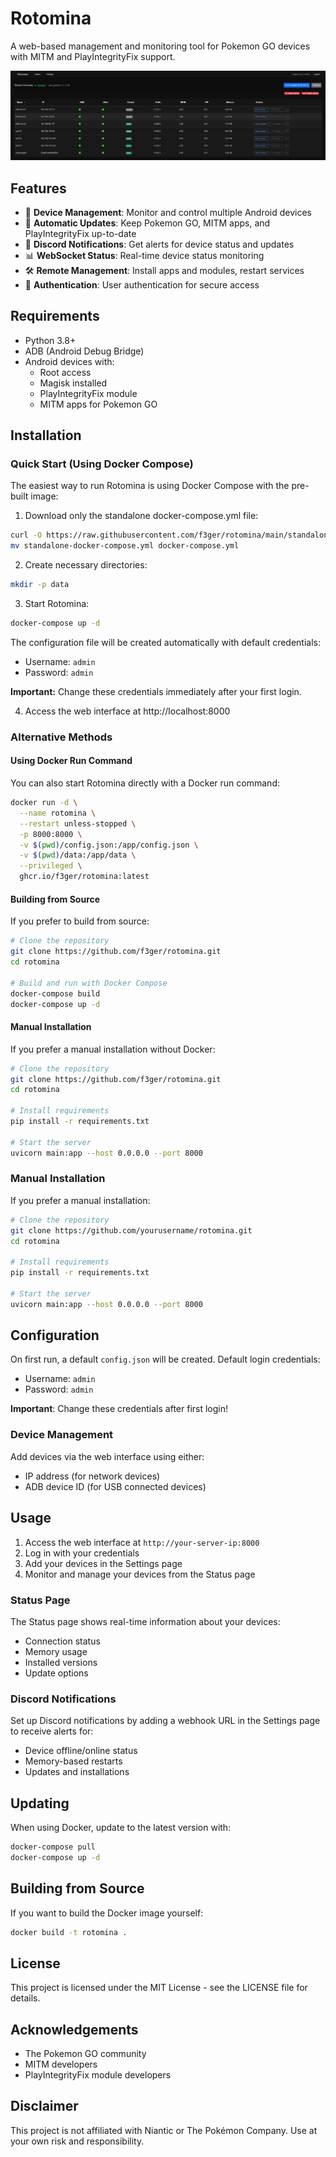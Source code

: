 # Rotomina

A web-based management and monitoring tool for Pokemon GO devices with MITM and PlayIntegrityFix support.

![Rotomina Dashboard](screenshots/dashboard.png)

## Features

- 📱 **Device Management**: Monitor and control multiple Android devices
- 🔄 **Automatic Updates**: Keep Pokemon GO, MITM apps, and PlayIntegrityFix up-to-date
- 💬 **Discord Notifications**: Get alerts for device status and updates
- 📊 **WebSocket Status**: Real-time device status monitoring
- 🛠️ **Remote Management**: Install apps and modules, restart services
- 🔐 **Authentication**: User authentication for secure access

## Requirements

- Python 3.8+
- ADB (Android Debug Bridge)
- Android devices with:
  - Root access
  - Magisk installed
  - PlayIntegrityFix module
  - MITM apps for Pokemon GO

## Installation

### Quick Start (Using Docker Compose)

The easiest way to run Rotomina is using Docker Compose with the pre-built image:

1. Download only the standalone docker-compose.yml file:
```bash
curl -O https://raw.githubusercontent.com/f3ger/rotomina/main/standalone-docker-compose.yml
mv standalone-docker-compose.yml docker-compose.yml
```

2. Create necessary directories:
```bash
mkdir -p data
```

3. Start Rotomina:
```bash
docker-compose up -d
```

The configuration file will be created automatically with default credentials:
- Username: `admin`
- Password: `admin`

**Important:** Change these credentials immediately after your first login.

4. Access the web interface at http://localhost:8000

### Alternative Methods

#### Using Docker Run Command

You can also start Rotomina directly with a Docker run command:

```bash
docker run -d \
  --name rotomina \
  --restart unless-stopped \
  -p 8000:8000 \
  -v $(pwd)/config.json:/app/config.json \
  -v $(pwd)/data:/app/data \
  --privileged \
  ghcr.io/f3ger/rotomina:latest
```

#### Building from Source

If you prefer to build from source:

```bash
# Clone the repository
git clone https://github.com/f3ger/rotomina.git
cd rotomina

# Build and run with Docker Compose
docker-compose build
docker-compose up -d
```

#### Manual Installation

If you prefer a manual installation without Docker:

```bash
# Clone the repository
git clone https://github.com/f3ger/rotomina.git
cd rotomina

# Install requirements
pip install -r requirements.txt

# Start the server
uvicorn main:app --host 0.0.0.0 --port 8000
```

### Manual Installation

If you prefer a manual installation:

```bash
# Clone the repository
git clone https://github.com/yourusername/rotomina.git
cd rotomina

# Install requirements
pip install -r requirements.txt

# Start the server
uvicorn main:app --host 0.0.0.0 --port 8000
```

## Configuration

On first run, a default `config.json` will be created. Default login credentials:

- Username: `admin`
- Password: `admin`

**Important**: Change these credentials after first login!

### Device Management

Add devices via the web interface using either:
- IP address (for network devices)
- ADB device ID (for USB connected devices)

## Usage

1. Access the web interface at `http://your-server-ip:8000`
2. Log in with your credentials
3. Add your devices in the Settings page
4. Monitor and manage your devices from the Status page

### Status Page

The Status page shows real-time information about your devices:
- Connection status
- Memory usage
- Installed versions
- Update options

### Discord Notifications

Set up Discord notifications by adding a webhook URL in the Settings page to receive alerts for:
- Device offline/online status
- Memory-based restarts
- Updates and installations

## Updating

When using Docker, update to the latest version with:

```bash
docker-compose pull
docker-compose up -d
```

## Building from Source

If you want to build the Docker image yourself:

```bash
docker build -t rotomina .
```

## License

This project is licensed under the MIT License - see the LICENSE file for details.

## Acknowledgements

- The Pokemon GO community
- MITM developers
- PlayIntegrityFix module developers

## Disclaimer

This project is not affiliated with Niantic or The Pokémon Company. Use at your own risk and responsibility.
